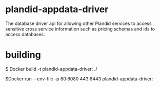 # plandid-appdata-driver
The database driver api for allowing other Plandid services to access sensitive cross service information such as pricing schemas and ids to access databases.

# building
$ Docker build -t plandid-appdata-driver:<version> ./

$Docker run --env-file <envfile> -p 80:6080 443:6443 plandid-appdata-driver:<version>